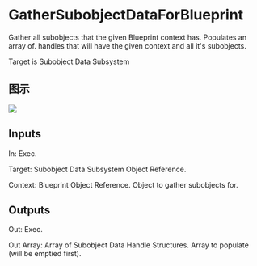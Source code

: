 # GatherSubobjectDataForBlueprint

Gather all subobjects that the given Blueprint context has. Populates an array of. handles that will have the given context and all it's subobjects.

Target is Subobject Data Subsystem

## 图示

![]($-20221218-21055622.png)

## Inputs

In: Exec.

Target: Subobject Data Subsystem Object Reference.

Context: Blueprint Object Reference. Object to gather subobjects for.  

## Outputs

Out: Exec.

Out Array: Array of Subobject Data Handle Structures. Array to populate (will be emptied first).

